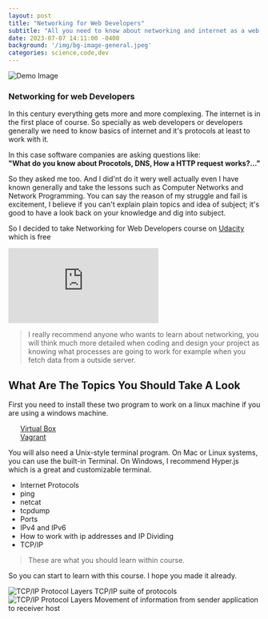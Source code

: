```yaml
---
layout: post
title: "Networking for Web Developers"
subtitle: "All you need to know about networking and internet as a web developer"
date: 2023-07-07 14:11:00 -0400
background: '/img/bg-image-general.jpeg'
categories: science,code,dev
---
```



<img class="img-fluid" src="https://source.unsplash.com/Mn9Fa_wQH-M/800x450" alt="Demo Image">

### Networking for web Developers


<p>In this century everything gets more and more complexing. The internet is in the first place of course. So specially as web developers or developers generally we need to know basics of internet and it's protocols at least to work with it.</p>

<p>In this case software companies are asking questions like:<br/> <strong>"What do you know about Procotols, DNS, How a HTTP request works?..."</strong></p>

<p>So they asked me too. And I did'nt do it wery well actually even I have known generally and take the lessons such as Computer Networks and Network Programming. You can say the reason of my struggle and fail is excitement, I believe if you can't explain plain topics and idea of subject; it's good to have a look back on your knowledge and dig into subject.</p>

<p>So I decided to take Networking for Web Developers course on <a href="www.udacity.com" target="_blank">Udacity</a> which is free</p>

<iframe  src="https://www.youtube.com/embed/wlVcGc1OdD8" title="Introduction to Networking for Web Developers" frameborder="0" allow="accelerometer; autoplay; clipboard-write; encrypted-media; gyroscope; picture-in-picture; web-share" allowfullscreen></iframe>

<blockquote>I really recommend anyone who wants to learn about networking, you will think much more detailed when coding and design your project as knowing what processes are going to work for example when you fetch data from a outside server.</blockquote>

<h2 class="section-heading">What Are The Topics You Should Take A Look</h2>

<p>
First you need to install these two program to work on a linux machine if you are using a windows machine.

<ul style="list-style-type:none;">
    <li>
<a href="https://www.virtualbox.org/wiki/Downloads" target="_blank">Virtual Box</a>
    </li>
    <li><a href="https://www.vagrantup.com/downloads.html" target="_blank">Vagrant</a>
    </li>
</ul>
You will also need a Unix-style terminal program. On Mac or Linux systems, you can use the built-in Terminal. On Windows, I recommend Hyper.js which is a great and customizable terminal.
</p>

<ul>
    <li>
        Internet Protocols
    </li>
    <li>
        ping
    </li>
    <li>
        netcat
    </li>
    <li>
        tcpdump
    </li>
    <li>
        Ports
    </li>
    <li>
        IPv4 and IPv6
    </li>
    <li>
        How to work with ip addresses and IP Dividing
    </li>
    <li>
        TCP/IP
    </li>
</ul>

<blockquote>These are what you should learn within course.</blockquote>

<p>So you can start to learn with this course. I hope you made it already.</p>

<img class="img-fluid" src="https://www.ibm.com/docs/en/ssw_aix_72/network/figures/comma32.jpg" alt="TCP/IP Protocol Layers">
<span class="caption text-muted">TCP/IP suite of protocols</span>

<img class="img-fluid" src="https://www.ibm.com/docs/en/ssw_aix_72/network/figures/comma28.jpg" alt="TCP/IP Protocol Layers">
<span class="caption text-muted">Movement of information from sender application to receiver host</span>
